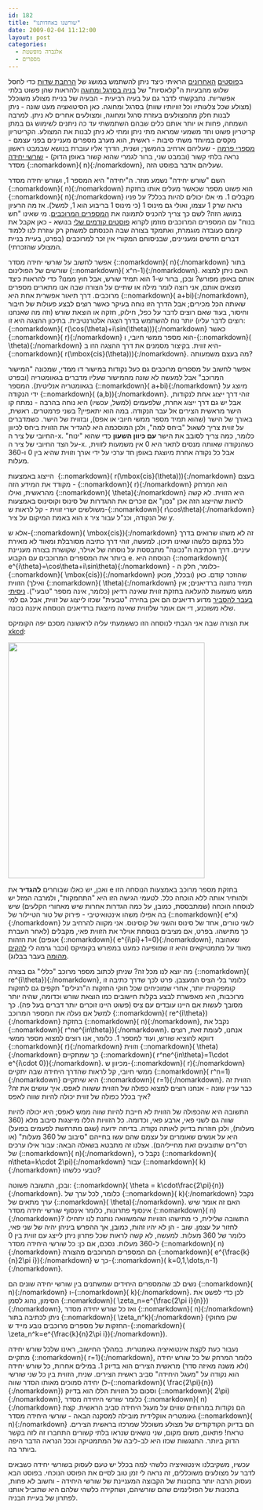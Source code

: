 ```yaml
---
id: 182
title: "שורשנו באחדותנו"
date: 2009-02-04 11:12:00
layout: post
categories: 
  - אלגברה מופשטת
  - מספרים
---
```

ב<a href="http://www.gadial.net/?p=180">פוסטים</a> <a href="http://www.gadial.net/?p=181">האחרונים</a> הראיתי כיצד ניתן להשתמש במושג של <a href="http://www.gadial.net/?p=177">הרחבת שדות</a> כדי לחסל שלוש מהבעיות ה"קלאסיות" של <a href="http://www.gadial.net/?p=176">בניה בסרגל ומחוגה</a> ולהראות שהן פשוט בלתי אפשריות. נתבקשתי לדבר גם על בעיה רביעית - הבעיה של בניית מצולע משוכלל (מצולע שכל צלעותיו וכל זוויותיו שוות) בסרגל ומחוגה. כאן הסיטואציה מעט שונה - ניתן לבנות חלק מהמצולעים בעזרת סרגל ומחוגה, ומצולעים אחרים לא ניתן. למרבה השמחה, פחות או יותר אותם כלים שבהם השתמשתי עד כה ניתנים לשימוש גם במתן קריטריון פשוט וחד משמעי שמראה מתי ניתן ומתי לא ניתן לבנות את המצולע. הקריטריון מקסים במיוחד משתי סיבות - ראשית, הוא מערב מספרים מעניינים בפני עצמם - <a href="http://he.wikipedia.org/wiki/%D7%9E%D7%A1%D7%A4%D7%A8_%D7%A4%D7%A8%D7%9E%D7%94">מספרי פרמה</a> - שעליהם ארחיב בהמשך; ושנית, הדרך אליו עוברת בנושא שבמבט ראשון נראה בלתי קשור (ובמבט שני, ברור לגמרי שהוא קשור באופן הדוק) - <a href="http://he.wikipedia.org/wiki/%D7%A9%D7%95%D7%A8%D7%A9_%D7%99%D7%97%D7%99%D7%93%D7%94">שורשי יחידה</a> מסדר {::nomarkdown}\( n\){:/nomarkdown}, שעליהם אדבר בפוסט הזה.

השם "שורש יחידה" נשמע מוזר. ה"יחידה" היא המספר 1, ושורש יחידה מסדר {::nomarkdown}\( n\){:/nomarkdown} הוא פשוט מספר שכאשר מעלים אותו בחזקת {::nomarkdown}\( n\){:/nomarkdown} מקבלים 1. מי אלו יכולים להיות בכלל? על פניו נראה שרק 1 עצמו, ואולי גם מינוס 1 (כי מינוס 1 בריבוע הוא 1, למשל). אז מה הרעיון במושג הזה? לשם כך צריך להכניס לתמונה את <a href="http://he.wikipedia.org/wiki/%D7%9E%D7%A1%D7%A4%D7%A8%D7%99%D7%9D_%D7%9E%D7%A8%D7%95%D7%9B%D7%91%D7%99%D7%9D">המספרים המרוכבים</a>. מי שאינו "חש בנוח" עם המספרים המרוכבים מוזמן לקרוא <a href="http://www.gadial.net/?p=31">פוסטים קודמים שלי</a> בנושא - כאן אקבל את קיומם כעובדה מוגמרת, ואתמקד בצורה שבה הכנסתם למשחק רק עוזרת לנו ללמוד דברים חדשים ומעניינים, שבניסוחם המקורי אין זכר למרוכבים (בפרט, בעיית בניית המצולע שהזכרתי).

אפשר לחשוב על שורשי יחידה מסדר {::nomarkdown}\( n\){:/nomarkdown} בתור שורשים של הפולינום {::nomarkdown}\( x^n-1\){:/nomarkdown}. האם ניתן למצוא אותם באופן מפורש? ובכן, ברור ש-1 הוא תמיד שורש, אבל חוץ ממנו? כדי להראות כיצד מוצאים אותם, אני רוצה לומר מילה או שתיים על הצורה שבה אנו מתארים מספרים מרוכבים. דרך תיאור אפשרית אחת היא {::nomarkdown}\( a+bi\){:/nomarkdown}, שאותה הכל מכירים; אבל הדרך הזו נוחה בעיקר כאשר רוצים לבצע פעולות של חיבור וחיסור, בעוד שאם רוצים לדבר על כפל, חילוק, חזקה או הוצאת שורש (וזה מה שאנחנו רוצים לדבר עליו) יותר נוח להשתמש בדרך הצגה אלטרנטיבית. בתיכון ההצגה היא זו: {::nomarkdown}\( r(\cos(\theta)+i\sin(\theta))\){:/nomarkdown} כאשר {::nomarkdown}\( r\){:/nomarkdown} הוא מספר ממשי חיובי, ו-{::nomarkdown}\( \theta\){:/nomarkdown} היא זווית. בקיצור מסמנים את דרך ההצגה הזו ב-{::nomarkdown}\( r(\mbox{cis}(\theta))\){:/nomarkdown}. מה בעצם משמעותה?

אפשר לחשוב על מספרים מרוכבים גם כעל נקודות במישור דו ממדי, שמכונה "המישור המרוכב" אבל למעשה לא שונה מהמישור שעליו מדברים בגאומטריה (ובפרט בגאומטריה אנליטית). המספר {::nomarkdown}\( a+bi\){:/nomarkdown} מיוצג על ידי הנקודה {::nomarkdown}\( (a,b)\){:/nomarkdown}. זוהי דרך ייצוג אחת לנקודות, אבל יש גם דרך ייצוג אחרת, שלפעמים (למשל, עכשיו) היא נוחה בהרבה - נמתח קו הישר מראשית הצירים אל עבר הנקודה. במה הוא יתאפיין? בשני פרמטרים. ראשית, באורך של הישר (שהוא תמיד מספר ממשי חיובי או אפס), ובזווית של הישר. כשמדברים על זווית צריך לשאול "ביחס למה", ולכן המוסכמה היא להגדיר את הזווית ביחס לכיוון החיובי של ציר ה-x. כלומר, כמה צריך לסובב את הישר <strong>עם כיוון השעון</strong> כדי שהוא "ינוח" על הצד החיובי של ציר ה-x. כשהנקודה שאותה מנסים לתאר היא 0 אין משמעות לזווית, אבל כל נקודה אחרת מיוצגת באופן חד ערכי על ידי אורך וזווית שהיא בין 0 ו-360 מעלות.

הייצוג באמצעות  {::nomarkdown}\( r(\mbox{cis}(\theta))\){:/nomarkdown} בעצם מקודד את המידע הזה - {::nomarkdown}\( r\){:/nomarkdown} הוא המרחק מהראשית, ואילו {::nomarkdown}\( \theta\){:/nomarkdown} היא הזווית. לא קשה לראות שהייצוג הזה אכן "נכון" אם זוכרים את ההגדרות של סינוס וקוסינוס באמצעות משולשים ישרי זווית - קל לראות ש-{::nomarkdown}\( r\cos\theta\){:/nomarkdown} הוא באמת המיקום על ציר x של הנקודה, וכנ"ל עבור ציר y.

אלא ש-{::nomarkdown}\( \mbox{cis}\){:/nomarkdown} זה לא משהו שרואים בדרך כלל במקום כלשהו שאינו תיכון. למעשה, זוהי דרך כתיבה מסורבלת ומאוד לא מאירת עיניים. דרך הכתיבה ה"נכונה" מתבססת על נוסחה של אוילר, שקושרת בצורה מעניינת ביותר את המספרים המרוכבים עם הקבוע e. הנוסחה היא {::nomarkdown}\( e^{i\theta}=\cos\theta+i\sin\theta\){:/nomarkdown} - כלומר, חלק ה-{::nomarkdown}\( \mbox{cis}\){:/nomarkdown} שהוזכר קודם. כאן (ובכלל, מכאן ואילך) הזווית {::nomarkdown}\( \theta\){:/nomarkdown} תמיד נתונה ברדיאנים; אין ממש משמעות להעלאה בחזקת זווית שאינה רדיאן (כלומר, אינה מספר "טבעי"). <a href="http://www.gadial.net/?p=102">ניסיתי בעבר להסביר</a> מדוע רדיאנים הם אכן בחירה "טבעית" שכזו לייצוג של זווית, אבל גם למי שלא משוכנע, די אם אומר שלזווית שאינה מיוצגת ברדיאנים הנוסחה איננה נכונה.

את הצורה שבה אני הגבתי לנוסחה הזו כששמעתי עליה לראשונה מסכם יפה הקומיקס <a href="http://xkcd.com/">xkcd</a>:

<img src="http://imgs.xkcd.com/comics/e_to_the_pi_times_i.png" alt="" width="400" height="481" />

ואכן, יש כאלו שבוחרים <strong>להגדיר</strong> את e בחזקת מספר מרוכב באמצעות הנוסחה הזו ולהותיר אותה ללא הוכחה כלל. לטעמי הגישה הזו היא "התחמקות", ולמרבה המזל יש לנוסחה הוכחה (שמתבססת, כמובן, על כמה הגדרות אחרות שיש מאחורי הקלעים) שיש בה אפילו משהו אינטואיטיבי - פירוק של טור הטיילור של {::nomarkdown}\( e^x\){:/nomarkdown} לשני טורים, אחד של סינוס והשני של קוסינוס. אני מקווה להרחיב על כך מתישהו. בפרט, אם מציבים בנוסחת אוילר את הזווית פאי, מקבלים (לאחר העברת אגפים) את הזהות {::nomarkdown}\( e^{i\pi}+1=0\){:/nomarkdown}, שאהובה מאוד על מתמטיקאים והיא זו שמופיעה כמעט במפורש בקומיקס (וכבר גרמה לי <a href="http://www.gadial.net/?p=22">להקים מהומה</a> בעבר בבלוג).

מה יוצא לנו מכל זה? שניתן לכתוב מספר מרוכב "כללי" גם בצורה {::nomarkdown}\( re^{i\theta}\){:/nomarkdown}, כלומר בלי הציס המעצבן. פרט לכך שדרך כתיבה זו קומפקטית יותר, אחרי שמוכיחים שכל חוקי החזקות ה"רגילים" תקפים גם לחזקות מרוכבות, היא מאפשרת לבצע בקלות חישובים כמו הוצאת שורש וכדומה, שהיה יותר מסובך לעשות אם היינו עובדים עם ציס (פשוט היינו זוכרים יותר דברים בעל פה). כך למשל אם נעלה את המספר המרוכב {::nomarkdown}\( re^{i\theta}\){:/nomarkdown} בחזקת {::nomarkdown}\( n\){:/nomarkdown}, נקבל את {::nomarkdown}\( r^ne^{in\theta}\){:/nomarkdown}. אנחנו, לעומת זאת, רוצים דווקא להוציא שורש, ועוד למספר 1. כלומר, אנו רוצים למצוא מספר ממשי {::nomarkdown}\( r\){:/nomarkdown} וזווית {::nomarkdown}\( \theta\){:/nomarkdown} כך שמתקיים {::nomarkdown}\( r^ne^{in\theta}=1\cdot e^{i\cdot 0}\){:/nomarkdown}. מכיוון ש-{::nomarkdown}\( r\){:/nomarkdown} ממשי חיובי, קל לראות שהדרך היחידה שבה יתקיים {::nomarkdown}\( r^n=1\){:/nomarkdown} היא שיתקיים {::nomarkdown}\( r=1\){:/nomarkdown}. הזווית זה כבר עניין שונה - אנחנו רוצים למצוא כפולה של הזווית ששווה לאפס. איך עושים את זה? איך בכלל כפולה של זווית יכולה להיות שווה לאפס?

התשובה היא שהכפולה של הזווית לא חייבת להיות שווה ממש לאפס; היא יכולה להיות שווה גם לשני פאי, ארבע פאי, וכדומה. כל הזוויות הללו מייצגות סיבוב מלא (360 מעלות), ולכן חוזרות בדיוק לאותה נקודה. בדיחה ידועה (שגם מתרחשת לפעמים בפועל) היא על אנשים שאומרים על עצמם שהם עשו בחייהם "סיבוב של 360 מעלות" (או רס"רים שתובעים זאת מחייליהם). אצלנו זה מתבטא בשאלה הבאה: עבור אילו ערכים של {::nomarkdown}\( n\){:/nomarkdown}, נקבל כי {::nomarkdown}\( n\theta=k\cdot 2\pi\){:/nomarkdown} עבור {::nomarkdown}\( k\){:/nomarkdown} טבעי כלשהו?

ובכן, התשובה פשוטה: {::nomarkdown}\( \theta = k\cdot\frac{2\pi}{n}\){:/nomarkdown}. כלומר, לכל ערך של {::nomarkdown}\( k\){:/nomarkdown} נקבל ערך מתאים של {::nomarkdown}\( \theta\){:/nomarkdown}. האם זה אומר שיש אינסוף פתרונות, כלומר אינסוף שורשי יחידה מסדר {::nomarkdown}\( n\){:/nomarkdown}? התשובה שלילית, כי מתישהו הזוויות שהמשוואה נותנת לנו יתחילו לחזור על עצמן. שוב - הן לא יהיו זהות, כמובן, אך ההפרש ביניהן יהיה של שני פאי, כלומר של 360 מעלות. למעשה, לא קשה לראות שכל פתרון ניתן לייצג עם זווית בין 0 ל-360 מעלות. נסכם, אם כן: כל שורשי היחידה מסדר {::nomarkdown}\( n\){:/nomarkdown} הם המספרים המרוכבים מהצורה {::nomarkdown}\( e^{\frac{k}{n}2\pi i}\){:/nomarkdown} כך ש-{::nomarkdown}\( k=0,1,\dots,n-1\){:/nomarkdown}.

נשים לב שהמספרים היחידים שמשתנים בין שורשי יחידה שונים הם {::nomarkdown}\( n\){:/nomarkdown} ו-{::nomarkdown}\( k\){:/nomarkdown}. לכן כדי לפשט את הסימון, נהוג לסמן {::nomarkdown}\( \zeta_n=e^{\frac{2\pi i}{n}}\){:/nomarkdown}, ואז כל שורש יחידה מסדר {::nomarkdown}\( n\){:/nomarkdown} ניתן לכתיבה בתור {::nomarkdown}\( \zeta_n^k\){:/nomarkdown} (שכן מחוקי החזקות של מספרים מרוכבים נובע מייד ש-{::nomarkdown}\( \zeta_n^k=e^{\frac{k}{n}2\pi i}\){:/nomarkdown}).

נעבור כעת לקצת אינטואיציה גאומטרית. במהלך החישוב, ראינו שלכל שורש יחידה מתקיים {::nomarkdown}\( r=1\){:/nomarkdown}, כלומר המרחק של כל שורש יחידה (ולא משנה מאיזה סדר) מראשית הצירים הוא בדיוק 1. במילים אחרות, כל שורש יחידה הוא נקודה על "מעגל היחידה" סביב ראשית הצירים. שנית, הזווית בין כל שני שורשי יחידה סמוכים מאותו הסדר שווה (ל-{::nomarkdown}\( \frac{2\pi}{n}\){:/nomarkdown}) וסכום כל הזוויות הללו הוא בדיוק {::nomarkdown}\( 2\pi\){:/nomarkdown}, כלומר שורשי היחידה מסדר {::nomarkdown}\( n\){:/nomarkdown} הם נקודות במרווחים שווים על מעגל היחידה סביב הראשית. קצת גאומטריה אוקלידית מובילה למסקנה הבאה - שורשי היחידה מסדר {::nomarkdown}\( n\){:/nomarkdown} הם בדיוק הקודקודים של מצולע משוכלל שמרכזו בראשית הצירים. טראח! פתאום, משום מקום, שני נושאים שנראו בלתי קשורים התחברו זה לזה בקשר הדוק ביותר. התנגשות שכזו היא לב-ליבה של המתמטיקה וככל הנראה הדבר היפה ביותר בה.

עכשיו, משקיבלנו אינטואיציה כלשהי למה בכלל יש טעם לעסוק בשורשי יחידה כשבאים לדבר על מצולעים משוכללים, זה נראה לי זמן טוב לסיים את הפוסט הנוכחי. בפוסט הבא נעסוק הרבה יותר בתכונות של הקבוצה המעניינת של שורשי היחידה - וחשוב לא פחות, בתכונות של הפולינמים שהם שורשיהם, ושחקירה כלשהי שלהם היא שתוביל אותנו לפתרון של בעיית הבניה.
